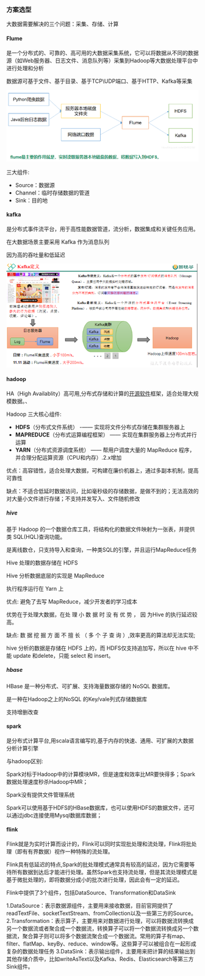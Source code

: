 ###  方案选型

大数据需要解决的三个问题：采集、存储、计算

#### Flume

是一个分布式的、可靠的、高可用的大数据采集系统，它可以将数据从不同的数据源（如Web服务器、日志文件、消息队列等）采集到Hadoop等大数据处理平台中进行处理和分析

数据源可基于文件、基于目录、基于TCP\UDP端口、基于HTTP、Kafka等采集 

![image-20231115133153079](大数据处理.assets/image-20231115133153079.png)

三大组件:

- Source：数据源
- Channel：临时存储数据的管道
- Sink：目的地

#### kafka

是分布式事件流平台，用于高性能数据管道，流分析，数据集成和关键任务应用。

在大数据场景主要采用 Kafka 作为消息队列

因为高的吞吐量和低延迟

<img src="大数据处理.assets/image-20231107134256121.png" alt="image-20231107134256121"  />

#### hadoop  

HA（High Availablity）高可用,分布式存储和计算的[开源软件](https://so.csdn.net/so/search?q=开源软件&spm=1001.2101.3001.7020)框架，适合处理大规模数据。、

Hadoop 三大核心组件:

- **HDFS**（分布式文件系统） -—— 实现将文件分布式存储在集群服务器上
- **MAPREDUCE**（分布式运算编程框架） —— 实现在集群服务器上分布式并行运算
- **YARN**（分布式资源调度系统） —— 帮用户调度大量的 MapReduce 程序，并合理分配运算资源（CPU和内存）.2.x增加

优点：高容错性，适合处理大数据，可构建在廉价机器上，通过多副本机制，提高可靠性

缺点：不适合低延时数据访问，比如毫秒级的存储数据，是做不到的；无法高效的对大量小文件进行存储；不支持并发写入、文件随机修改

##### hive

基于 Hadoop 的一个数据仓库工具，将结构化的数据文件映射为一张表，并提供类 SQL(HQL)查询功能。

是离线数仓，只支持导入和查询，一种类SQL的引擎，并且运行MapReduce任务

Hive 处理的数据存储在 HDFS

Hive 分析数据底层的实现是 MapReduce

执行程序运行在 Yarn 上

优点: 避免了去写 MapReduce，减少开发者的学习成本

优势在于处理大数据，在处 理 小 数 据 时 没 有 优 势 ， 因 为Hive 的执行延迟较高。

缺点: 数 据 挖 掘 方 面 不 擅 长 （ 多 个 子 查 询 ）,效率更高的算法却无法实现;

hive 分析的数据是存储在 HDFS 上的，而 HDFS仅支持追加写，所以在 hive 中不能 update 和delete，只能 select 和 insert。

##### hbase

HBase 是一种分布式、可扩展、支持海量数据存储的 NoSQL 数据库。

是一种在Hadoop之上的NoSQL 的Key/vale列式存储数据库

支持增删改查

#### spark 

是分布式计算平台,用scala语言编写的,基于内存的快速、通用、可扩展的大数据分析计算引擎



与hadoop区别:

Spark对标于Hadoop中的计算模块MR，但是速度和效率比MR要快得多；Spark数据处理速度秒杀Hadoop中MR；

Spark没有提供文件管理系统

Spark可以使用基于HDFS的HBase数据库，也可以使用HDFS的数据文件，还可以通过jdbc连接使用Mysql数据库数据； 

#### flink

Flink就是为实时计算而设计的，Flink可以同时实现批处理和流处理，Flink将批处理（即有有界数据）视作一种特殊的流处理。

Flink具有低延迟的特点,Spark的批处理模式通常具有较高的延迟，因为它需要等待所有数据到达后才能进行处理。虽然Spark也支持流处理，但是其流处理模式是基于微批处理的，即将数据分成小的批次进行处理，因此会有一定的延迟。



Flink中提供了3个组件，包括DataSource、Transformation和DataSink

1.DataSource：表示数据源组件，主要用来接收数据，目前官网提供了readTextFile、socketTextStream、fromCollection以及一些第三方的Source。
2.Transformation：表示算子，主要用来对数据进行处理，可以将数据流转换成另一个数据流或者聚合成一个数据流，转换算子可以将一个数据流转换成另一个数据流，聚合算子则可以将多个数据流聚合成一个数据流。常用的算子有map、filter、flatMap、keyBy、reduce、window等。这些算子可以被组合在一起形成复杂的数据处理任务
3.DataSink：表示输出组件，主要用来把计算的结果输出到其他存储介质中，比如writeAsText以及Kafka、Redis、Elasticsearch等第三方Sink组件。
